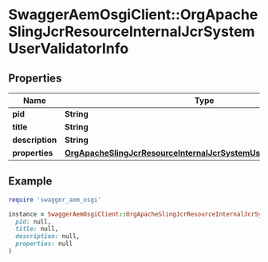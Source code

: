 # SwaggerAemOsgiClient::OrgApacheSlingJcrResourceInternalJcrSystemUserValidatorInfo

## Properties

| Name | Type | Description | Notes |
| ---- | ---- | ----------- | ----- |
| **pid** | **String** |  | [optional] |
| **title** | **String** |  | [optional] |
| **description** | **String** |  | [optional] |
| **properties** | [**OrgApacheSlingJcrResourceInternalJcrSystemUserValidatorProperties**](OrgApacheSlingJcrResourceInternalJcrSystemUserValidatorProperties.md) |  | [optional] |

## Example

```ruby
require 'swagger_aem_osgi'

instance = SwaggerAemOsgiClient::OrgApacheSlingJcrResourceInternalJcrSystemUserValidatorInfo.new(
  pid: null,
  title: null,
  description: null,
  properties: null
)
```


